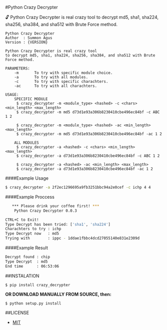#Python Crazy Decrypter

:unlock: Python Crazy Decrypter is real crazy tool to decrypt md5, sha1, sha224, sha256, sha384, and sha512 with Brute Force method.

```
Python Crazy Decrypter
Author  : Summon Agus
Version : {VERSION}

Python Crazy Decrypter is real crazy tool
to decrypt md5, sha1, sha224, sha256, sha384, and sha512 with Brute Force method.

PARAMETERS:
    -m       To try with specific module choice.
    -a       To try with all modules.
    -c       To try with specific charachters.
    -ac      To try with all charachters. 

USAGE:
    SPECIFIC MODULE
     $ crazy_decrypter -m <module_type> <hashed> -c <chars> <min_length> <max_length>
     $ crazy_decrypter -m md5 d73d1e93a306b8230410cbe496ec84bf -c ABC 1 2

     $ crazy_decrypter -m <module_type> <hashed> -ac <min_length> <max_length>
     $ crazy_decrypter -m md5 d73d1e93a306b8230410cbe496ec84bf -ac 1 2

    ALL MODULES
     $ crazy_decrypter -a <hashed> -c <chars> <min_length> <max_length>
     $ crazy_decrypter -a d73d1e93a306b8230410cbe496ec84bf -c ABC 1 2

     $ crazy_decrypter -a <hashed> -ac <min_length> <max_length>
     $ crazy_decrypter -a d73d1e93a306b8230410cbe496ec84bf -ac 1 2
```

####Example Usage

```bash
$ crazy_decrypter -a 2f2ec1296695a9fb3251bbc94a2e0cef -c ichp 4 4
```

####Example Proccess

```bash
   *** Please drink your coffee first! ***
    Python Crazy Decrypter 0.0.3

CTRL+C to Exit!
Type Decrypt has been tried: ['sha1', 'sha224']
Charachters to try : ichp
Type Decrypt now   : md5
Trying with        : ippc - 1ddae1fbbc4dcd27055140e831e2309d
```

####Example Result

```bash
Decrypt found : chip
Type Decrypt  : md5
End time      : 06:53:06
```

##INSTALATION

```
$ pip install crazy_decrypter
```

**OR DOWNLOAD MANUALLY FROM SOURCE, then:**

```
$ python setup.py install
```

##LICENSE

* [MIT](https://github.com/agusmakmun/Crazy-Decrypter/blob/master/LICENSE)